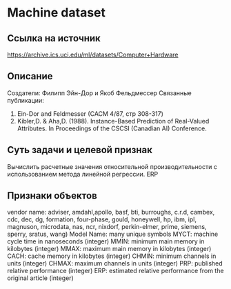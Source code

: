 # Machine dataset
## Ссылка на источник 
https://archive.ics.uci.edu/ml/datasets/Computer+Hardware
## Описание
Создатели: Филипп Эйн-Дор и Якоб Фельдмессер
Связанные публикации:
1. Ein-Dor and Feldmesser (CACM 4/87, стр 308-317)
2. Kibler,D. & Aha,D. (1988).  Instance-Based Prediction of
Real-Valued Attributes. In Proceedings of the CSCSI (Canadian AI) Conference.
## Суть задачи и целевой признак
Вычислить расчетные значения относительной производительности с использованием
метода линейной регрессии.
ERP
## Признаки объектов
vendor name: adviser, amdahl,apollo, basf, bti, burroughs, c.r.d, cambex, cdc,
dec, dg, formation, four-phase, gould, honeywell, hp, ibm, ipl, magnuson,
microdata, nas, ncr, nixdorf, perkin-elmer, prime, siemens, sperry, sratus, wang)
Model Name: many unique symbols
MYCT: machine cycle time in nanoseconds (integer)
MMIN: minimum main memory in kilobytes (integer)
MMAX: maximum main memory in kilobytes (integer)
CACH: cache memory in kilobytes (integer)
CHMIN: minimum channels in units (integer)
CHMAX: maximum channels in units (integer)
PRP: published relative performance (integer)
ERP: estimated relative performance from the original article (integer)
